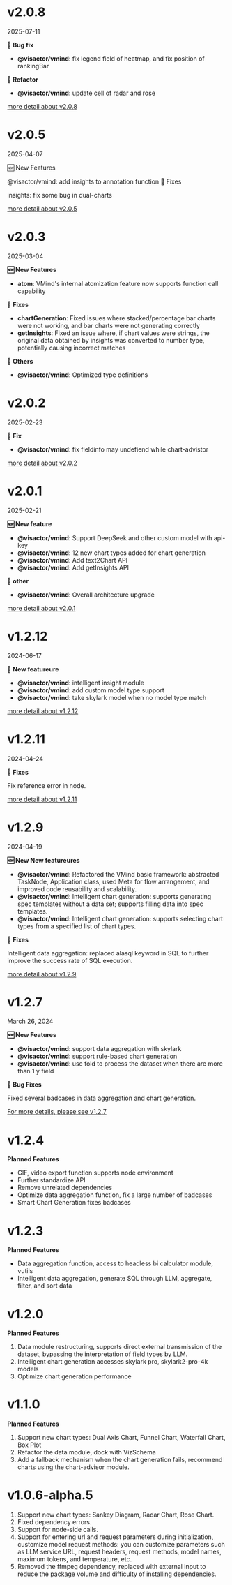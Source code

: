 # v2.0.8

2025-07-11


**🐛 Bug fix**

- **@visactor/vmind**: fix legend field of heatmap, and fix position of rankingBar

**🔨 Refactor**

- **@visactor/vmind**: update cell of radar and rose



[more detail about v2.0.8](https://github.com/VisActor/VMind/releases/tag/v2.0.8)

# v2.0.5

2025-04-07

🆕 New Features

@visactor/vmind: add insights to annotation function
🔖 Fixes

insights: fix some bug in dual-charts


[more detail about v2.0.5](https://github.com/VisActor/VMind/releases/tag/v2.0.5)

# v2.0.3

2025-03-04

**🆕 New Features**

- **atom**: VMind's internal atomization feature now supports function call capability

**🔖 Fixes**

- **chartGeneration**: Fixed issues where stacked/percentage bar charts were not working, and bar charts were not generating correctly
- **getInsights**: Fixed an issue where, if chart values were strings, the original data obtained by insights was converted to number type, potentially causing incorrect matches

**🔖 Others**

- **@visactor/vmind**: Optimized type definitions

# v2.0.2

2025-02-23


**🔖 Fix**

- **@visactor/vmind**: fix fieldinfo may undefiend while chart-advistor

[more detail about v2.0.2](https://github.com/VisActor/VMind/releases/tag/v2.0.2)

# v2.0.1

2025-02-21


**🆕 New feature**

- **@visactor/vmind**: Support DeepSeek and other custom model with api-key
- **@visactor/vmind**: 12 new chart types added for chart generation
- **@visactor/vmind**: Add text2Chart API
- **@visactor/vmind**: Add getInsights API

**🔖 other**

- **@visactor/vmind**: Overall architecture upgrade


[more detail about v2.0.1](https://github.com/VisActor/VMind/releases/tag/v2.0.1)

# v1.2.12

2024-06-17


**🔖 New featureure**

- **@visactor/vmind**: intelligent insight module
- **@visactor/vmind**: add custom model type support
- **@visactor/vmind**: take skylark model when no model type match

[more detail about v1.2.12](https://github.com/VisActor/VMind/releases/tag/v1.2.12)

# v1.2.11

2024-04-24


**🐛 Fixes**

Fix reference error in node.

[more detail about v1.2.11](https://github.com/VisActor/VMind/releases/tag/v1.2.11)

# v1.2.9

2024-04-19


**🆕 New New featureures**

- **@visactor/vmind**: Refactored the VMind basic framework: abstracted TaskNode, Application class, used Meta for flow arrangement, and improved code reusability and scalability.
- **@visactor/vmind**: Intelligent chart generation: supports generating spec templates without a data set; supports filling data into spec templates.
- **@visactor/vmind**: Intelligent chart generation: supports selecting chart types from a specified list of chart types.

**🐛 Fixes**

Intelligent data aggregation: replaced alasql keyword in SQL to further improve the success rate of SQL execution.

[more detail about v1.2.9](https://github.com/VisActor/VMind/releases/tag/v1.2.9)


# v1.2.7

March 26, 2024

**🆕 New Features**

- **@visactor/vmind**: support data aggregation with skylark
- **@visactor/vmind**: support rule-based chart generation
- **@visactor/vmind**: use fold to process the dataset when there are more than 1 y field

**🐛 Bug Fixes**

Fixed several badcases in data aggregation and chart generation.

[For more details, please see v1.2.7](https://github.com/VisActor/VMind/releases/tag/v1.2.7)

# v1.2.4

**Planned Features**

- GIF, video export function supports node environment
- Further standardize API
- Remove unrelated dependencies
- Optimize data aggregation function, fix a large number of badcases
- Smart Chart Generation fixes badcases

# v1.2.3

**Planned Features**

- Data aggregation function, access to headless bi calculator module, vutils
- Intelligent data aggregation, generate SQL through LLM, aggregate, filter, and sort data

# v1.2.0

**Planned Features**

1. Data module restructuring, supports direct external transmission of the dataset, bypassing the interpretation of field types by LLM.
2. Intelligent chart generation accesses skylark pro, skylark2-pro-4k models
3. Optimize chart generation performance

# v1.1.0

**Planned Features**

1. Support new chart types: Dual Axis Chart, Funnel Chart, Waterfall Chart, Box Plot
2. Refactor the data module, dock with VizSchema
3. Add a fallback mechanism when the chart generation fails, recommend charts using the chart-advisor module.

# v1.0.6-alpha.5

1. Support new chart types: Sankey Diagram, Radar Chart, Rose Chart.
2. Fixed dependency errors.
3. Support for node-side calls.
4. Support for entering url and request parameters during initialization, customize model request methods: you can customize parameters such as LLM service URL, request headers, request methods, model names, maximum tokens, and temperature, etc.
5. Removed the ffmpeg dependency, replaced with external input to reduce the package volume and difficulty of installing dependencies.
